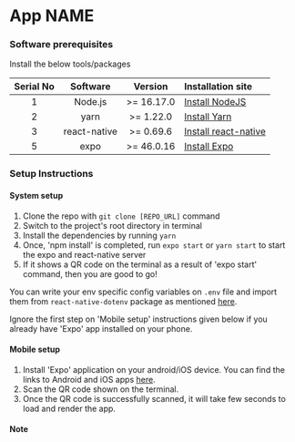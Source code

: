# App NAME

### Software prerequisites

Install the below tools/packages

| Serial No   | Software           | Version   | Installation site |
| :---------: | :----------------: | :-------: | :---------------- |
| 1           | Node.js            | >= 16.17.0  | [Install NodeJS](https://nodejs.org/en/download/) |
| 2           | yarn               | >= 1.22.0 | [Install Yarn](https://yarnpkg.com/)      |
| 3           | react-native       | >= 0.69.6 | [Install react-native](https://www.npmjs.com/package/react-native) |
| 5           | expo                | >= 46.0.16 | [Install Expo](https://www.npmjs.com/package/exp) |


### Setup Instructions

#### System setup
1. Clone the repo with `git clone [REPO_URL]` command
2. Switch to the project's root directory in terminal
3. Install the dependencies by running `yarn`
4. Once, 'npm install' is completed, run `expo start` or `yarn start` to start the expo and react-native server
5. If it shows a QR code on the terminal as a result of 'expo start' command, then you are good to go!

You can write your env specific config variables on `.env` file and import them from `react-native-dotenv` package as mentioned [here](https://github.com/zetachang/react-native-dotenv#usage).

Ignore the first step on 'Mobile setup' instructions given below if you already have 'Expo' app installed on your phone.

#### Mobile setup
1. Install 'Expo' application on your android/iOS device. You can find the links to Android and iOS apps [here](https://expo.io/tools#client).
2. Scan the QR code shown on the terminal.
3. Once the QR code is successfully scanned, it will take few seconds to load and render the app.

#### Note 
